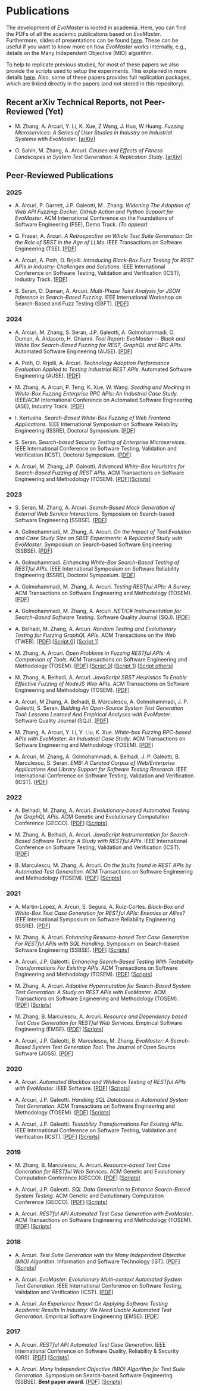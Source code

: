 # Publications

The development of _EvoMaster_ is rooted in academia.
Here, you can find the PDFs of all the academic publications based on _EvoMaster_. 
Furthermore, slides of presentations can be  found [here](presentations.md).
These can be useful if you want to know more on how _EvoMaster_ works internally,
e.g., details on the Many Independent Objective (MIO) algorithm.

To help to replicate previous studies, for most of these papers we also provide the scripts used to setup the experiments.
This explained in more details [here](replicating_studies.md).
Also, some of these papers provides full replication packages, which are linked directly in the papers (and not stored in this repository).


## Recent arXiv Technical Reports, not Peer-Reviewed (Yet)

  
* M. Zhang, A. Arcuri, Y. Li, K. Xue, Z Wang, J. Huo, W Huang.
  *Fuzzing Microservices: A Series of User Studies in Industry on Industrial Systems with EvoMaster*.
  [[arXiv](https://arxiv.org/abs/2208.03988)]

* O. Sahin, M. Zhang, A. Arcuri.
  *Causes and Effects of Fitness Landscapes in System Test Generation: A Replication Study*.
  [[arXiv](https://arxiv.org/abs/2502.00169)]


## Peer-Reviewed Publications

### 2025

* A. Arcuri, P. Garrett, J.P. Galeotti, M . Zhang.
  *Widening The Adoption of Web API Fuzzing: Docker, GitHub Action and Python Support for EvoMaster*.
  ACM International Conference on the Foundations of Software Engineering (FSE), Demo Track.
  _(To appear)_

* G. Fraser, A. Arcuri.
  *A Retrospective on Whole Test Suite Generation: On the Role of SBST in the Age of LLMs*.
  IEEE Transactions on Software Engineering (TSE).
  [[PDF](publications/2025_tse.pdf)]

* A. Arcuri, A. Poth, O. Rrjolli.
  *Introducing Black-Box Fuzz Testing for REST APIs in Industry: Challenges and Solutions*.
  IEEE International Conference on Software Testing, Validation and Verification (ICST), Industry Track.
  [[PDF](publications/2025_icst.pdf)]

* S. Seran, O. Duman, A. Arcuri.
  *Multi-Phase Taint Analysis for JSON Inference in Search-Based Fuzzing*.
  IEEE International Workshop on Search-Based and Fuzz Testing (SBFT).
  [[PDF](publications/2025_sbft.pdf)]

### 2024

* A. Arcuri, M. Zhang, S. Seran, J.P. Galeotti, A. Golmohammadi, O. Duman, A. Aldasoro, H. Ghianni.
 *Tool Report: EvoMaster -- Black and White Box Search-Based Fuzzing for REST, GraphQL and RPC APIs*.
  Automated Software Engineering (AUSE).
  [[PDF](publications/2024_ause_em.pdf)]


* A. Poth, O. Rrjolli, A. Arcuri.
  *Technology Adoption Performance Evaluation Applied to Testing Industrial REST APIs*. 
  Automated Software Engineering (AUSE).
  [[PDF](publications/2024_ause_vw.pdf)]


* M. Zhang, A. Arcuri, P. Teng, K. Xue, W. Wang.
  *Seeding and Mocking in White-Box Fuzzing Enterprise RPC APIs: An Industrial Case Study*.
  IEEE/ACM International Conference on Automated Software Engineering (ASE), Industry Track.
  [[PDF](publications/2024_ase.pdf)]


* I. Kertusha.
  *Search-Based White-Box Fuzzing of Web Frontend Applications*.
  IEEE International Symposium on Software Reliability Engineering (ISSRE), Doctoral Symposium.
  [[PDF](publications/2024_issre_ds.pdf)]


* S. Seran.
  *Search-based Security Testing of Enterprise Microservices*.
  IEEE International Conference on Software Testing, Validation and Verification (ICST), Doctoral Symposium.
  [[PDF](publications/2024_icst_ds.pdf)]

* A. Arcuri, M. Zhang, J.P. Galeotti.
  *Advanced White-Box Heuristics for Search-Based Fuzzing of REST APIs*.
  ACM Transactions on Software Engineering and Methodology (TOSEM).
  [[PDF](publications/2024_tosem_tt.pdf)][[Scripts](exp/2024_tosem_advanced_heuristics.py)]


### 2023

* S. Seran, M. Zhang, A. Arcuri.
  *Search-Based Mock Generation of External Web Service Interactions*.
  Symposium on Search-based Software Engineering (SSBSE).
  [[PDF](publications/2023_ssbse_wm.pdf)]

* A. Golmohammadi, M. Zhang, A. Arcuri.
  *On the Impact of Tool Evolution and Case Study Size on SBSE Experiments: A Replicated Study with EvoMaster*.
  Symposium on Search-based Software Engineering (SSBSE).
  [[PDF](publications/2023_ssbse_tuning.pdf)]

* A. Golmohammadi.
  *Enhancing White-Box Search-Based Testing of RESTful APIs*.
  IEEE International Symposium on Software Reliability Engineering (ISSRE), Doctoral Symposium.
  [[PDF](publications/2023-issre-ds.pdf)]

* A. Golmohammadi, M. Zhang, A. Arcuri.
  *Testing RESTful APIs: A Survey*.
  ACM Transactions on Software Engineering and Methodology (TOSEM). 
  [[PDF](publications/2023_tosem_survey.pdf)]

* A. Golmohammadi, M. Zhang, A. Arcuri
  *.NET/C# Instrumentation for Search-Based Software Testing*.
  Software Quality Journal (SQJ). 
  [[PDF](publications/2023_sqj_dotnet.pdf)]

* A. Belhadi, M. Zhang, A. Arcuri.
  *Random Testing and Evolutionary Testing for Fuzzing GraphQL APIs*.
  ACM Transactions on the Web (TWEB). 
  [[PDF](publications/2023_tweb.pdf)]
  [[Script 0](exp/2023_tweb_gql_bb.py)]
  [[Script 1](exp/2023_tweb_gql_wb.py)]

* M. Zhang, A. Arcuri.
  *Open Problems in Fuzzing RESTful APIs: A Comparison of Tools*.
  ACM Transactions on Software Engineering and Methodology (TOSEM).
  [[PDF](publications/2023_tosem_comparisons.pdf)]
  [[Script 0](exp/2023_tosem__open_problems_bb.py)]
  [[Script 1](exp/2023_tosem_open_problems_wb.py)]
  [[Script others](exp/2023_tosem_open_problems_others.zip)]

* M. Zhang, A. Belhadi, A. Arcuri.
  *JavaScript SBST Heuristics To Enable Effective Fuzzing of NodeJS Web APIs*.
  ACM Transactions on Software Engineering and Methodology (TOSEM).
  [[PDF](publications/2023_tosem_js.pdf)]

* A. Arcuri, M Zhang, A. Belhadi, B. Marculescu, A. Golmohammadi, J. P. Galeotti, S. Seran.
  *Building An Open-Source System Test Generation Tool: Lessons Learned And Empirical Analyses with EvoMaster*.
  Software Quality Journal (SQJ).
  [[PDF](publications/2023_sqj_tool.pdf)]

* M. Zhang, A. Arcuri, Y. Li, Y. Liu, K. Xue.
  *White-box Fuzzing RPC-based APIs with EvoMaster: An Industrial Case Study*.
  ACM Transactions on Software Engineering and Methodology (TOSEM). 
  [[PDF](publications/2023_tosem_rpc.pdf)]


* A. Arcuri, M. Zhang, A. Golmohammadi, A. Belhadi, J. P. Galeotti, B. Marculescu, S. Seran.
 *EMB: A Curated Corpus of Web/Enterprise
  Applications And Library Support for Software
  Testing Research*.
  IEEE International Conference on Software Testing, Validation and Verification (ICST).
  [[PDF](publications/2023_icst_emb.pdf)]

### 2022

* A. Belhadi, M. Zhang, A. Arcuri.
  *Evolutionary-based Automated Testing for GraphQL APIs*.
  ACM Genetic and Evolutionary Computation Conference (GECCO).
  [[PDF](publications/2022_gecco.pdf)]
  [[Scripts](exp/2022_gecco.py)]

* M. Zhang, A. Belhadi, A. Arcuri.
  *JavaScript Instrumentation for Search-Based Software Testing: A Study with RESTful APIs*.
  IEEE International Conference on Software Testing, Validation and Verification (ICST). 
  [[PDF](publications/2022_icst.pdf)]

* B. Marculescu, M. Zhang, A. Arcuri.
  *On the faults found in REST APIs by Automated Test Generation*.
  ACM Transactions on Software Engineering and Methodology (TOSEM). 
  [[PDF](publications/2022_tosem_faults.pdf)]
  [[Scripts](exp/2022_tosem_faults.py)]


### 2021


* A. Martin-Lopez, A. Arcuri, S. Segura, A. Ruiz-Cortes.
  *Black-Box and White-Box Test Case Generation for RESTful APIs: Enemies or Allies?*
  IEEE International Symposium on Software Reliability Engineering (ISSRE). 
  [[PDF](publications/2021_issre.pdf)]
 
* M. Zhang, A. Arcuri.
  *Enhancing Resource-based Test Case Generation For RESTful APIs with SQL Handling*.
  Symposium on Search-based Software Engineering (SSBSE). 
  [[PDF](publications/2021_ssbse.pdf)]
  [[Scripts](exp/2021_ssbse.py)]

* A. Arcuri, J.P. Galeotti.
  *Enhancing Search-Based Testing With Testability Transformations For Existing APIs*.
  ACM Transactions on Software Engineering and Methodology (TOSEM).
  [[PDF](publications/2021_tosem_tt.pdf)]
  [[Scripts](exp/2021_tosem_tt.py)]

* M. Zhang, A. Arcuri.
  *Adaptive Hypermutation for Search-Based System Test  Generation: A Study on REST APIs with EvoMaster*.
  ACM Transactions on Software Engineering and Methodology (TOSEM). 
  [[PDF](publications/2021_tosem_hm.pdf)] [[Scripts](exp/2021_tosem_hm.py)]

* M. Zhang, B. Marculescu, A. Arcuri.
  *Resource and Dependency based Test Case Generation for RESTful Web Services*.
  Empirical Software Engineering (EMSE). 
  [[PDF](publications/2021_emse.pdf)]
  [[Scripts](exp/2021_tosem_tt.py)]

* A. Arcuri, J.P. Galeotti, B. Marculescu, M. Zhang.
  *EvoMaster: A Search-Based System Test Generation Tool*.
  The Journal of Open Source Software (JOSS).
  [[PDF](publications/2021_joss.pdf)]

### 2020

* A. Arcuri.
  *Automated Blackbox and Whitebox Testing of RESTful APIs with EvoMaster*.
  IEEE Software.
  [[PDF](publications/2020_sw.pdf)]
  [[Scripts](exp/2020_sw.py)]

* A. Arcuri, J.P. Galeotti.
  *Handling SQL Databases in Automated System Test Generation*. 
  ACM Transactions on Software Engineering and Methodology (TOSEM).
  [[PDF](publications/2020_tosem.pdf)] [[Scripts](exp/2020_tosem.py)]

* A. Arcuri, J.P. Galeotti.
  *Testability Transformations For Existing APIs*.
  IEEE International Conference on Software Testing, Validation and Verification (ICST).
  [[PDF](publications/2020_icst.pdf)]
  [[Scripts](exp/2020_icst.py)]

### 2019

* M. Zhang, B. Marculescu, A. Arcuri. 
     *Resource-based Test Case Generation for RESTful Web Services*.
     ACM Genetic and Evolutionary Computation Conference (GECCO).
     [[PDF](publications/2019_gecco_resources.pdf)] [[Scripts](exp/2019_gecco_resource.py)]

* A. Arcuri, J.P. Galeotti. 
     *SQL Data Generation to Enhance Search-Based System Testing*.
     ACM Genetic and Evolutionary Computation Conference (GECCO).
     [[PDF](publications/2019_gecco_sql.pdf)]
     [[Scripts](exp/2019_gecco_sql.py)]

* A. Arcuri. *RESTful API Automated Test Case Generation with EvoMaster*.
     ACM Transactions on Software Engineering and Methodology (TOSEM).
     [[PDF](publications/2019_tosem.pdf)]    [[Scripts](exp/2019_tosem.py)]

  
### 2018


* A. Arcuri. *Test Suite Generation with the Many Independent Objective (MIO) Algorithm*.
     Information and Software Technology (IST).
     [[PDF](publications/2018_ist.pdf)]    [[Scripts](exp/2018_ist.py)]

* A. Arcuri. *EvoMaster: Evolutionary Multi-context Automated System Test Generation*.
     IEEE International Conference on Software Testing, Validation and Verification (ICST).
     [[PDF](publications/2018_icst.pdf)]

     
* A. Arcuri. *An Experience Report On Applying Software Testing Academic 
               Results In Industry: We Need Usable Automated Test Generation*.
   Empirical Software Engineering (EMSE).
   [[PDF](publications/2018_emse.pdf)]                           


### 2017

* A. Arcuri. *RESTful API Automated Test Case Generation*.
  IEEE International Conference on Software Quality, Reliability & Security (QRS).
  [[PDF](publications/2017_qrs.pdf)] 
  [[Scripts](exp/2017_qrs.sh)]
  
* A. Arcuri. *Many Independent Objective (MIO) Algorithm for Test Suite Generation*.
  Symposium on Search-based Software Engineering (SSBSE).
  **Best paper award**.
  [[PDF](publications/2017_ssbse.pdf)] [[Scripts](exp/2017_ssbse.sh)]
  
